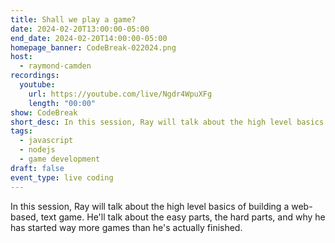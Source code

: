 ```yaml
---
title: Shall we play a game?
date: 2024-02-20T13:00:00-05:00
end_date: 2024-02-20T14:00:00-05:00
homepage_banner: CodeBreak-022024.png
host:
  - raymond-camden
recordings:
  youtube:
    url: https://youtube.com/live/Ngdr4WpuXFg
    length: "00:00"
show: CodeBreak
short_desc: In this session, Ray will talk about the high level basics of building a web-based, text game. He'll talk about the easy parts, the hard parts, and why he has started way more games than he's actually finished.
tags:
  - javascript
  - nodejs
  - game development
draft: false
event_type: live coding
---
```


In this session, Ray will talk about the high level basics of building a web-based, text game. He'll talk about the easy parts, the hard parts, and why he has started way more games than he's actually finished.